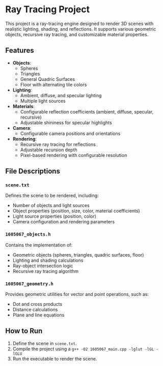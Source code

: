 # Ray Tracing Project

This project is a ray-tracing engine designed to render 3D scenes with realistic lighting, shading, and reflections. It supports various geometric objects, recursive ray tracing, and customizable material properties.

## Features

- **Objects**:
  - Spheres
  - Triangles
  - General Quadric Surfaces
  - Floor with alternating tile colors
- **Lighting**:
  - Ambient, diffuse, and specular lighting
  - Multiple light sources
- **Materials**:
  - Configurable reflection coefficients (ambient, diffuse, specular, recursive)
  - Adjustable shininess for specular highlights
- **Camera**:
  - Configurable camera positions and orientations
- **Rendering**:
  - Recursive ray tracing for reflections
  - Adjustable recursion depth
  - Pixel-based rendering with configurable resolution

## File Descriptions

### `scene.txt`
Defines the scene to be rendered, including:
- Number of objects and light sources
- Object properties (position, size, color, material coefficients)
- Light source properties (position, color)
- Camera configuration and rendering parameters

### `1605067_objects.h`
Contains the implementation of:
- Geometric objects (spheres, triangles, quadric surfaces, floor)
- Lighting and shading calculations
- Ray-object intersection logic
- Recursive ray tracing algorithm

### `1605067_geometry.h`
Provides geometric utilities for vector and point operations, such as:
- Dot and cross products
- Distance calculations
- Plane and line equations

## How to Run

1. Define the scene in `scene.txt`.
2. Compile the project using a `g++ -O2 1605067_main.cpp -lglut -lGL -lGLU`
3. Run the executable to render the scene.
